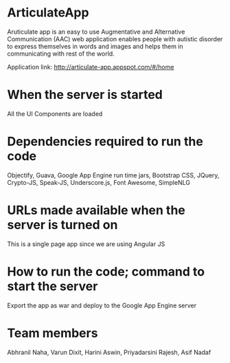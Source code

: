 ArticulateApp
=============

Aruticulate app is an easy to use Augmentative and Alternative Communication (AAC) web application enables people with autistic disorder to express themselves in words and images and helps them in communicating with rest of the world.

Application link: http://articulate-app.appspot.com/#/home

When the server is started
===============================
All the UI Components are loaded

Dependencies required to run the code
=======================================
Objectify,
Guava,
Google App Engine run time jars,
Bootstrap CSS,
JQuery,
Crypto-JS,
Speak-JS,
Underscore.js,
Font Awesome,
SimpleNLG

URLs made available when the server is turned on
=================================================
This is a single page app since we are using Angular JS

How to run the code; command to start the server
==================================================
Export the app as war and deploy to the Google App Engine server



Team members
===================
Abhranil Naha,
Varun Dixit,
Harini Aswin,
Priyadarsini Rajesh,
Asif Nadaf
